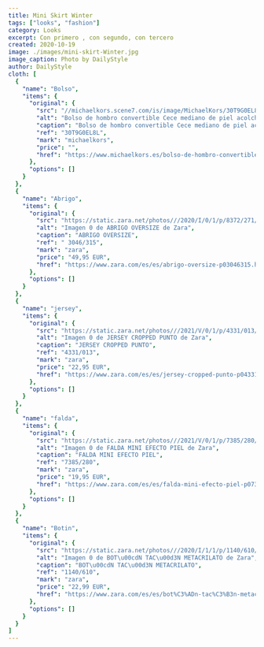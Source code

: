 ```yaml
---
title: Mini Skirt Winter
tags: ["looks", "fashion"]
category: Looks
excerpt: Con primero , con segundo, con tercero
created: 2020-10-19
image: ./images/mini-skirt-Winter.jpg
image_caption: Photo by DailyStyle
author: DailyStyle
cloth: [
  {
    "name": "Bolso",
    "items": {
      "original": {
        "src": "//michaelkors.scene7.com/is/image/MichaelKors/30T9G0EL8L-1663_1?wid=558&hei=748&op_sharpen=1&resMode=sharp2&qlt=90",
        "alt": "Bolso de hombro convertible Cece mediano de piel acolchada",
        "caption": "Bolso de hombro convertible Cece mediano de piel acolchada",
        "ref": "30T9G0EL8L",
        "mark": "michaelkors",
        "price": "",
        "href": "https://www.michaelkors.es/bolso-de-hombro-convertible-cece-mediano-de-piel-acolchada/_/R-30T9G0EL8L"
      },
      "options": []
    }
  },
  {
    "name": "Abrigo",
    "items": {
      "original": {
        "src": "https://static.zara.net/photos///2020/I/0/1/p/8372/271/710/5/w/798/8372271710_6_2_1.jpg?ts=1605528837429",
        "alt": "Imagen 0 de ABRIGO OVERSIZE de Zara",
        "caption": "ABRIGO OVERSIZE",
        "ref": " 3046/315",
        "mark": "zara",
        "price": "49,95 EUR",
        "href": "https://www.zara.com/es/es/abrigo-oversize-p03046315.html?v1=87513475&v2=1718076\u00e5"
      },
      "options": []
    }
  },
  {
    "name": "jersey",
    "items": {
      "original": {
        "src": "https://static.zara.net/photos///2021/V/0/1/p/4331/013/712/2/w/798/4331013712_6_2_1.jpg?ts=1608118565508",
        "alt": "Imagen 0 de JERSEY CROPPED PUNTO de Zara",
        "caption": "JERSEY CROPPED PUNTO",
        "ref": "4331/013",
        "mark": "zara",
        "price": "22,95 EUR",
        "href": "https://www.zara.com/es/es/jersey-cropped-punto-p04331013.html?v1=78506002&v2=1719490"
      },
      "options": []
    }
  },
  {
    "name": "falda",
    "items": {
      "original": {
        "src": "https://static.zara.net/photos///2021/V/0/1/p/7385/280/800/2/w/798/7385280800_6_1_1.jpg?ts=1607959851367",
        "alt": "Imagen 0 de FALDA MINI EFECTO PIEL de Zara",
        "caption": "FALDA MINI EFECTO PIEL",
        "ref": "7385/280",
        "mark": "zara",
        "price": "19,95 EUR",
        "href": "https://www.zara.com/es/es/falda-mini-efecto-piel-p07385280.html?v1=94002077"
      },
      "options": []
    }
  },
  {
    "name": "Botin",
    "items": {
      "original": {
        "src": "https://static.zara.net/photos///2020/I/1/1/p/1140/610/040/2/w/798/1140610040_2_3_1.jpg?ts=1602841120359",
        "alt": "Imagen 0 de BOT\u00cdN TAC\u00d3N METACRILATO de Zara",
        "caption": "BOT\u00cdN TAC\u00d3N METACRILATO",
        "ref": "1140/610",
        "mark": "zara",
        "price": "22,99 EUR",
        "href": "https://www.zara.com/es/es/bot%C3%ADn-tac%C3%B3n-metacrilato-p11140610.html?v1=67263692"
      },
      "options": []
    }
  }
]
---
```

